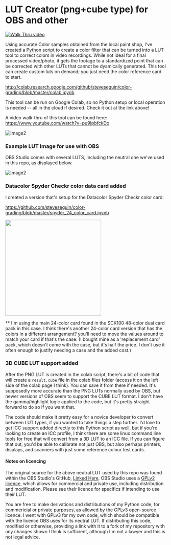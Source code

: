 # LUT Creator (png+cube type) for OBS and other


[![Walk Thru video](http://img.youtube.com/vi/pu9IpbfckDo/0.jpg)](https://www.youtube.com/watch?v=pu9IpbfckDo "Walk thru")


Using accurate Color samples obtained from the local paint shop, I've created a Python script to create a color filter that can be turned into a LUT tool to correct colors in video recordings.  While not ideal for a final processed video/photo, it gets the footage to a standardized point that can be corrected with other LUTs that cannot be dyamically generated. This tool can create custom luts on demand; you just need the color reference card to start.

http://colab.research.google.com/github/steveseguin/color-grading/blob/master/colab.ipynb

This tool can be run on Google Colab, so no Python setup or local operation is needed -- all in the cloud if desired. Check it out at the link above!

A video walk-thru of this tool can be found here: https://www.youtube.com/watch?v=pu9IpbfckDo


![image2](https://github.com/steveseguin/color-grading/raw/master/obs-layout.jpg)

### Example LUT Image for use with OBS

OBS Studio comes with several LUTS, including the neutral one we've used in this repo, as displayed below.

![image2](https://raw.githubusercontent.com/steveseguin/color-grading/master/neutral-lut.png)

### Datacolor Spyder Checkr color data card added

I created a version that's setup for the Datacolor Spyder Checkr color card:

https://github.com/steveseguin/color-grading/blob/master/spyder_24_color_card.ipynb

<img src="https://raw.githubusercontent.com/steveseguin/color-grading/master/datacolor_sample1.png" height="300" />

** I'm using the main 24-color card found in the SCK100 48-color dual card pack in this case. I think there's another 24-color card version that has the colors in a different arrangement? you'll need to move the values around to match  your card if that's the case.  (I bought mine as a 'replacement card' pack, which doesn't come with the case, but it's half the price.  I don't use it often enough to justify needing a case and the added cost.)

### 3D CUBE LUT support added

After the PNG LUT is created in the colab script, there's a bit of code that will create a `result.cube` file in the colab files folder (access it on the left side of the colab page I think).  You can save it from there if needed. It's supposedly more accurate than the PNG LUTs normally used by OBS, but newer versions of OBS seem to support the CUBE LUT format. I don't have the gamma/highlight logic applied to the code, but it's pretty straight forward to do so if you want that. 

The code should make it pretty easy for a novice developer to convert between LUT types, if you wanted to take things a step further. I'd love to get ICC support added directly to this Python script as well, but if you're looking to create an ICC profile, I think there are some linux command line tools for free that will convert from a 3D LUT to an ICC file. If you can figure that out, you'd be able to calibrate not just OBS, but also perhaps printers, displays, and scanners with just some reference colour test cards.

#### Notes on licencing

The original source for the above neutral LUT used by this repo was found within the OBS Studio's GitHub, [Linked Here](https://github.com/obsproject/obs-studio/blob/19fbc886fad9c2fdf220ab17f30f2389b7f4cbae/plugins/obs-filters/data/LUTs/original.png). OBS Studio uses a [GPLv2 licence](https://github.com/obsproject/obs-studio/blob/19fbc886fad9c2fdf220ab17f30f2389b7f4cbae/COPYING), which allows for commercial and private use, including distribution and modification. Please see their licence for specifics if intending to use their LUT.

You are free to make derivations and distributions of my Python code, for commericial or private purposes, as allowed by the GPLv3 open-source licence. I went with GPLv3 for my own code, which should be compatible with the licence OBS uses for its neutral LUT. If distributing this code, modified or otherwise, providing a link with it to a fork of my repository with any changes shown I think is sufficient, although I'm not a lawyer and this is not legal advice.

